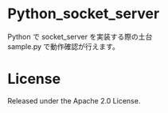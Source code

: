 # Python_socket_server

Python で socket_server を実装する際の土台  
sample.py で動作確認が行えます。

# License

Released under the Apache 2.0 License.
